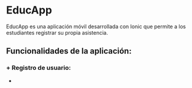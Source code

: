 # EducApp

EducApp es una aplicación móvil desarrollada con Ionic que permite a los estudiantes registrar su propia asistencia.

## Funcionalidades de la aplicación:

### + Registro de usuario:
+ 
